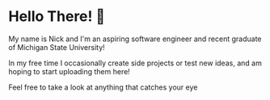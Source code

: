 # Hello There! 👋
My name is Nick and I'm an aspiring software engineer and recent graduate of Michigan State University!

In my free time I occasionally create side projects or test new ideas, and am hoping to start uploading them here!



Feel free to take a look at anything that catches your eye

<!---
Mucchan-ko/Mucchan-ko is a ✨ special ✨ repository because its `README.md` (this file) appears on your GitHub profile.
You can click the Preview link to take a look at your changes.

- 👋 Hi, I’m @Mucchan-ko
- 👀 I’m interested in ...
- 🌱 I’m currently learning ...
- 💞️ I’m looking to collaborate on ...
- 📫 How to reach me ...
--->
